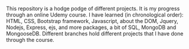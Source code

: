 This repository is a hodge podge of different projects. It is my progress through an online Udemy course. I have learned (in chronological order): HTML, CSS, Bootstrap framework, Javascript, about the DOM, Jquery, Nodejs, Express, ejs, and more packages, a bit of SQL, MongoDB and MongooseDB. Different branches hold different projects that I have done through the course.
